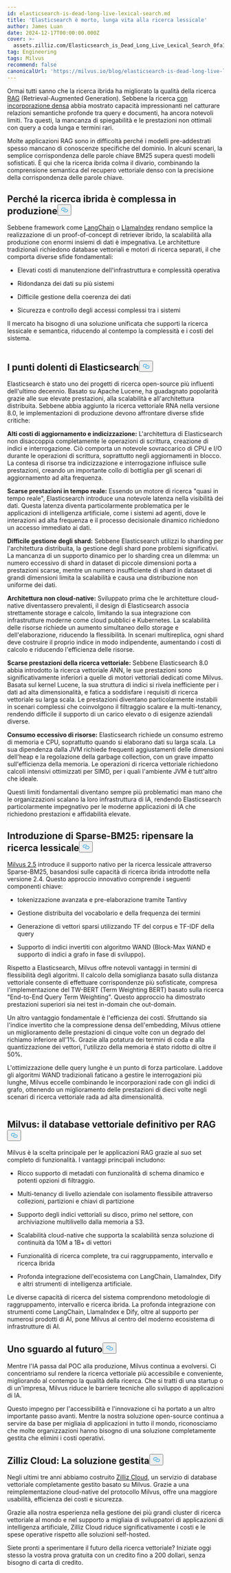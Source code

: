 ```yaml
---
id: elasticsearch-is-dead-long-live-lexical-search.md
title: 'Elasticsearch è morto, lunga vita alla ricerca lessicale'
author: James Luan
date: 2024-12-17T00:00:00.000Z
cover: >-
  assets.zilliz.com/Elasticsearch_is_Dead_Long_Live_Lexical_Search_0fa15cd6d7.png
tag: Engineering
tags: Milvus
recommend: false
canonicalUrl: 'https://milvus.io/blog/elasticsearch-is-dead-long-live-lexical-search.md'
---
```

<p>Ormai tutti sanno che la ricerca ibrida ha migliorato la qualità della ricerca <a href="https://zilliz.com/learn/Retrieval-Augmented-Generation">RAG</a> (Retrieval-Augmented Generation). Sebbene la ricerca <a href="https://zilliz.com/learn/sparse-and-dense-embeddings">con incorporazione densa</a> abbia mostrato capacità impressionanti nel catturare relazioni semantiche profonde tra query e documenti, ha ancora notevoli limiti. Tra questi, la mancanza di spiegabilità e le prestazioni non ottimali con query a coda lunga e termini rari.</p>
<p>Molte applicazioni RAG sono in difficoltà perché i modelli pre-addestrati spesso mancano di conoscenze specifiche del dominio. In alcuni scenari, la semplice corrispondenza delle parole chiave BM25 supera questi modelli sofisticati. È qui che la ricerca ibrida colma il divario, combinando la comprensione semantica del recupero vettoriale denso con la precisione della corrispondenza delle parole chiave.</p>
<h2 id="Why-Hybrid-Search-is-Complex-in-Production" class="common-anchor-header">Perché la ricerca ibrida è complessa in produzione<button data-href="#Why-Hybrid-Search-is-Complex-in-Production" class="anchor-icon" translate="no">
      <svg translate="no"
        aria-hidden="true"
        focusable="false"
        height="20"
        version="1.1"
        viewBox="0 0 16 16"
        width="16"
      >
        <path
          fill="#0092E4"
          fill-rule="evenodd"
          d="M4 9h1v1H4c-1.5 0-3-1.69-3-3.5S2.55 3 4 3h4c1.45 0 3 1.69 3 3.5 0 1.41-.91 2.72-2 3.25V8.59c.58-.45 1-1.27 1-2.09C10 5.22 8.98 4 8 4H4c-.98 0-2 1.22-2 2.5S3 9 4 9zm9-3h-1v1h1c1 0 2 1.22 2 2.5S13.98 12 13 12H9c-.98 0-2-1.22-2-2.5 0-.83.42-1.64 1-2.09V6.25c-1.09.53-2 1.84-2 3.25C6 11.31 7.55 13 9 13h4c1.45 0 3-1.69 3-3.5S14.5 6 13 6z"
        ></path>
      </svg>
    </button></h2><p>Sebbene framework come <a href="https://zilliz.com/learn/LangChain">LangChain</a> o <a href="https://zilliz.com/learn/getting-started-with-llamaindex">LlamaIndex</a> rendano semplice la realizzazione di un proof-of-concept di retriever ibrido, la scalabilità alla produzione con enormi insiemi di dati è impegnativa. Le architetture tradizionali richiedono database vettoriali e motori di ricerca separati, il che comporta diverse sfide fondamentali:</p>
<ul>
<li><p>Elevati costi di manutenzione dell'infrastruttura e complessità operativa</p></li>
<li><p>Ridondanza dei dati su più sistemi</p></li>
<li><p>Difficile gestione della coerenza dei dati</p></li>
<li><p>Sicurezza e controllo degli accessi complessi tra i sistemi</p></li>
</ul>
<p>Il mercato ha bisogno di una soluzione unificata che supporti la ricerca lessicale e semantica, riducendo al contempo la complessità e i costi del sistema.</p>
<p>
  <span class="img-wrapper">
    <img translate="no" src="https://assets.zilliz.com/elasticsearch_vs_milvus_5be6e2b69e.png" alt="" class="doc-image" id="" />
    <span></span>
  </span>
</p>
<h2 id="The-Pain-Points-of-Elasticsearch" class="common-anchor-header">I punti dolenti di Elasticsearch<button data-href="#The-Pain-Points-of-Elasticsearch" class="anchor-icon" translate="no">
      <svg translate="no"
        aria-hidden="true"
        focusable="false"
        height="20"
        version="1.1"
        viewBox="0 0 16 16"
        width="16"
      >
        <path
          fill="#0092E4"
          fill-rule="evenodd"
          d="M4 9h1v1H4c-1.5 0-3-1.69-3-3.5S2.55 3 4 3h4c1.45 0 3 1.69 3 3.5 0 1.41-.91 2.72-2 3.25V8.59c.58-.45 1-1.27 1-2.09C10 5.22 8.98 4 8 4H4c-.98 0-2 1.22-2 2.5S3 9 4 9zm9-3h-1v1h1c1 0 2 1.22 2 2.5S13.98 12 13 12H9c-.98 0-2-1.22-2-2.5 0-.83.42-1.64 1-2.09V6.25c-1.09.53-2 1.84-2 3.25C6 11.31 7.55 13 9 13h4c1.45 0 3-1.69 3-3.5S14.5 6 13 6z"
        ></path>
      </svg>
    </button></h2><p>Elasticsearch è stato uno dei progetti di ricerca open-source più influenti dell'ultimo decennio. Basato su Apache Lucene, ha guadagnato popolarità grazie alle sue elevate prestazioni, alla scalabilità e all'architettura distribuita. Sebbene abbia aggiunto la ricerca vettoriale RNA nella versione 8.0, le implementazioni di produzione devono affrontare diverse sfide critiche:</p>
<p><strong>Alti costi di aggiornamento e indicizzazione:</strong> L'architettura di Elasticsearch non disaccoppia completamente le operazioni di scrittura, creazione di indici e interrogazione. Ciò comporta un notevole sovraccarico di CPU e I/O durante le operazioni di scrittura, soprattutto negli aggiornamenti in blocco. La contesa di risorse tra indicizzazione e interrogazione influisce sulle prestazioni, creando un importante collo di bottiglia per gli scenari di aggiornamento ad alta frequenza.</p>
<p><strong>Scarse prestazioni in tempo reale:</strong> Essendo un motore di ricerca "quasi in tempo reale", Elasticsearch introduce una notevole latenza nella visibilità dei dati. Questa latenza diventa particolarmente problematica per le applicazioni di intelligenza artificiale, come i sistemi ad agenti, dove le interazioni ad alta frequenza e il processo decisionale dinamico richiedono un accesso immediato ai dati.</p>
<p><strong>Difficile gestione degli shard:</strong> Sebbene Elasticsearch utilizzi lo sharding per l'architettura distribuita, la gestione degli shard pone problemi significativi. La mancanza di un supporto dinamico per lo sharding crea un dilemma: un numero eccessivo di shard in dataset di piccole dimensioni porta a prestazioni scarse, mentre un numero insufficiente di shard in dataset di grandi dimensioni limita la scalabilità e causa una distribuzione non uniforme dei dati.</p>
<p><strong>Architettura non cloud-native:</strong> Sviluppato prima che le architetture cloud-native diventassero prevalenti, il design di Elasticsearch associa strettamente storage e calcolo, limitando la sua integrazione con infrastrutture moderne come cloud pubblici e Kubernetes. La scalabilità delle risorse richiede un aumento simultaneo dello storage e dell'elaborazione, riducendo la flessibilità. In scenari multireplica, ogni shard deve costruire il proprio indice in modo indipendente, aumentando i costi di calcolo e riducendo l'efficienza delle risorse.</p>
<p><strong>Scarse prestazioni della ricerca vettoriale:</strong> Sebbene Elasticsearch 8.0 abbia introdotto la ricerca vettoriale ANN, le sue prestazioni sono significativamente inferiori a quelle di motori vettoriali dedicati come Milvus. Basata sul kernel Lucene, la sua struttura di indici si rivela inefficiente per i dati ad alta dimensionalità, e fatica a soddisfare i requisiti di ricerca vettoriale su larga scala. Le prestazioni diventano particolarmente instabili in scenari complessi che coinvolgono il filtraggio scalare e la multi-tenancy, rendendo difficile il supporto di un carico elevato o di esigenze aziendali diverse.</p>
<p><strong>Consumo eccessivo di risorse:</strong> Elasticsearch richiede un consumo estremo di memoria e CPU, soprattutto quando si elaborano dati su larga scala. La sua dipendenza dalla JVM richiede frequenti aggiustamenti delle dimensioni dell'heap e la regolazione della garbage collection, con un grave impatto sull'efficienza della memoria. Le operazioni di ricerca vettoriale richiedono calcoli intensivi ottimizzati per SIMD, per i quali l'ambiente JVM è tutt'altro che ideale.</p>
<p>Questi limiti fondamentali diventano sempre più problematici man mano che le organizzazioni scalano la loro infrastruttura di IA, rendendo Elasticsearch particolarmente impegnativo per le moderne applicazioni di IA che richiedono prestazioni e affidabilità elevate.</p>
<h2 id="Introducing-Sparse-BM25-Reimagining-Lexical-Search" class="common-anchor-header">Introduzione di Sparse-BM25: ripensare la ricerca lessicale<button data-href="#Introducing-Sparse-BM25-Reimagining-Lexical-Search" class="anchor-icon" translate="no">
      <svg translate="no"
        aria-hidden="true"
        focusable="false"
        height="20"
        version="1.1"
        viewBox="0 0 16 16"
        width="16"
      >
        <path
          fill="#0092E4"
          fill-rule="evenodd"
          d="M4 9h1v1H4c-1.5 0-3-1.69-3-3.5S2.55 3 4 3h4c1.45 0 3 1.69 3 3.5 0 1.41-.91 2.72-2 3.25V8.59c.58-.45 1-1.27 1-2.09C10 5.22 8.98 4 8 4H4c-.98 0-2 1.22-2 2.5S3 9 4 9zm9-3h-1v1h1c1 0 2 1.22 2 2.5S13.98 12 13 12H9c-.98 0-2-1.22-2-2.5 0-.83.42-1.64 1-2.09V6.25c-1.09.53-2 1.84-2 3.25C6 11.31 7.55 13 9 13h4c1.45 0 3-1.69 3-3.5S14.5 6 13 6z"
        ></path>
      </svg>
    </button></h2><p><a href="https://milvus.io/blog/introduce-milvus-2-5-full-text-search-powerful-metadata-filtering-and-more.md">Milvus 2.5</a> introduce il supporto nativo per la ricerca lessicale attraverso Sparse-BM25, basandosi sulle capacità di ricerca ibrida introdotte nella versione 2.4. Questo approccio innovativo comprende i seguenti componenti chiave:</p>
<ul>
<li><p>tokenizzazione avanzata e pre-elaborazione tramite Tantivy</p></li>
<li><p>Gestione distribuita del vocabolario e della frequenza dei termini</p></li>
<li><p>Generazione di vettori sparsi utilizzando TF del corpus e TF-IDF della query</p></li>
<li><p>Supporto di indici invertiti con algoritmo WAND (Block-Max WAND e supporto di indici a grafo in fase di sviluppo).</p></li>
</ul>
<p>Rispetto a Elasticsearch, Milvus offre notevoli vantaggi in termini di flessibilità degli algoritmi. Il calcolo della somiglianza basato sulla distanza vettoriale consente di effettuare corrispondenze più sofisticate, compresa l'implementazione del TW-BERT (Term Weighting BERT) basato sulla ricerca "End-to-End Query Term Weighting". Questo approccio ha dimostrato prestazioni superiori sia nei test in-domain che out-domain.</p>
<p>Un altro vantaggio fondamentale è l'efficienza dei costi. Sfruttando sia l'indice invertito che la compressione densa dell'embedding, Milvus ottiene un miglioramento delle prestazioni di cinque volte con un degrado del richiamo inferiore all'1%. Grazie alla potatura dei termini di coda e alla quantizzazione dei vettori, l'utilizzo della memoria è stato ridotto di oltre il 50%.</p>
<p>L'ottimizzazione delle query lunghe è un punto di forza particolare. Laddove gli algoritmi WAND tradizionali faticano a gestire le interrogazioni più lunghe, Milvus eccelle combinando le incorporazioni rade con gli indici di grafo, ottenendo un miglioramento delle prestazioni di dieci volte negli scenari di ricerca vettoriale rada ad alta dimensionalità.</p>
<p>
  <span class="img-wrapper">
    <img translate="no" src="https://assets.zilliz.com/document_in_and_out_b84771bec4.png" alt="" class="doc-image" id="" />
    <span></span>
  </span>
</p>
<h2 id="Milvus-The-Ultimate-Vector-Database-for-RAG" class="common-anchor-header">Milvus: il database vettoriale definitivo per RAG<button data-href="#Milvus-The-Ultimate-Vector-Database-for-RAG" class="anchor-icon" translate="no">
      <svg translate="no"
        aria-hidden="true"
        focusable="false"
        height="20"
        version="1.1"
        viewBox="0 0 16 16"
        width="16"
      >
        <path
          fill="#0092E4"
          fill-rule="evenodd"
          d="M4 9h1v1H4c-1.5 0-3-1.69-3-3.5S2.55 3 4 3h4c1.45 0 3 1.69 3 3.5 0 1.41-.91 2.72-2 3.25V8.59c.58-.45 1-1.27 1-2.09C10 5.22 8.98 4 8 4H4c-.98 0-2 1.22-2 2.5S3 9 4 9zm9-3h-1v1h1c1 0 2 1.22 2 2.5S13.98 12 13 12H9c-.98 0-2-1.22-2-2.5 0-.83.42-1.64 1-2.09V6.25c-1.09.53-2 1.84-2 3.25C6 11.31 7.55 13 9 13h4c1.45 0 3-1.69 3-3.5S14.5 6 13 6z"
        ></path>
      </svg>
    </button></h2><p>Milvus è la scelta principale per le applicazioni RAG grazie al suo set completo di funzionalità. I vantaggi principali includono:</p>
<ul>
<li><p>Ricco supporto di metadati con funzionalità di schema dinamico e potenti opzioni di filtraggio.</p></li>
<li><p>Multi-tenancy di livello aziendale con isolamento flessibile attraverso collezioni, partizioni e chiavi di partizione</p></li>
<li><p>Supporto degli indici vettoriali su disco, primo nel settore, con archiviazione multilivello dalla memoria a S3.</p></li>
<li><p>Scalabilità cloud-native che supporta la scalabilità senza soluzione di continuità da 10M a 1B+ di vettori</p></li>
<li><p>Funzionalità di ricerca complete, tra cui raggruppamento, intervallo e ricerca ibrida</p></li>
<li><p>Profonda integrazione dell'ecosistema con LangChain, LlamaIndex, Dify e altri strumenti di intelligenza artificiale.</p></li>
</ul>
<p>Le diverse capacità di ricerca del sistema comprendono metodologie di raggruppamento, intervallo e ricerca ibrida. La profonda integrazione con strumenti come LangChain, LlamaIndex e Dify, oltre al supporto per numerosi prodotti di AI, pone Milvus al centro del moderno ecosistema di infrastrutture di AI.</p>
<h2 id="Looking-Forward" class="common-anchor-header">Uno sguardo al futuro<button data-href="#Looking-Forward" class="anchor-icon" translate="no">
      <svg translate="no"
        aria-hidden="true"
        focusable="false"
        height="20"
        version="1.1"
        viewBox="0 0 16 16"
        width="16"
      >
        <path
          fill="#0092E4"
          fill-rule="evenodd"
          d="M4 9h1v1H4c-1.5 0-3-1.69-3-3.5S2.55 3 4 3h4c1.45 0 3 1.69 3 3.5 0 1.41-.91 2.72-2 3.25V8.59c.58-.45 1-1.27 1-2.09C10 5.22 8.98 4 8 4H4c-.98 0-2 1.22-2 2.5S3 9 4 9zm9-3h-1v1h1c1 0 2 1.22 2 2.5S13.98 12 13 12H9c-.98 0-2-1.22-2-2.5 0-.83.42-1.64 1-2.09V6.25c-1.09.53-2 1.84-2 3.25C6 11.31 7.55 13 9 13h4c1.45 0 3-1.69 3-3.5S14.5 6 13 6z"
        ></path>
      </svg>
    </button></h2><p>Mentre l'IA passa dal POC alla produzione, Milvus continua a evolversi. Ci concentriamo sul rendere la ricerca vettoriale più accessibile e conveniente, migliorando al contempo la qualità della ricerca. Che si tratti di una startup o di un'impresa, Milvus riduce le barriere tecniche allo sviluppo di applicazioni di IA.</p>
<p>Questo impegno per l'accessibilità e l'innovazione ci ha portato a un altro importante passo avanti. Mentre la nostra soluzione open-source continua a servire da base per migliaia di applicazioni in tutto il mondo, riconosciamo che molte organizzazioni hanno bisogno di una soluzione completamente gestita che elimini i costi operativi.</p>
<h2 id="Zilliz-Cloud-The-Managed-Solution" class="common-anchor-header">Zilliz Cloud: La soluzione gestita<button data-href="#Zilliz-Cloud-The-Managed-Solution" class="anchor-icon" translate="no">
      <svg translate="no"
        aria-hidden="true"
        focusable="false"
        height="20"
        version="1.1"
        viewBox="0 0 16 16"
        width="16"
      >
        <path
          fill="#0092E4"
          fill-rule="evenodd"
          d="M4 9h1v1H4c-1.5 0-3-1.69-3-3.5S2.55 3 4 3h4c1.45 0 3 1.69 3 3.5 0 1.41-.91 2.72-2 3.25V8.59c.58-.45 1-1.27 1-2.09C10 5.22 8.98 4 8 4H4c-.98 0-2 1.22-2 2.5S3 9 4 9zm9-3h-1v1h1c1 0 2 1.22 2 2.5S13.98 12 13 12H9c-.98 0-2-1.22-2-2.5 0-.83.42-1.64 1-2.09V6.25c-1.09.53-2 1.84-2 3.25C6 11.31 7.55 13 9 13h4c1.45 0 3-1.69 3-3.5S14.5 6 13 6z"
        ></path>
      </svg>
    </button></h2><p>Negli ultimi tre anni abbiamo costruito <a href="https://zilliz.com/cloud">Zilliz Cloud</a>, un servizio di database vettoriale completamente gestito basato su Milvus. Grazie a una reimplementazione cloud-native del protocollo Milvus, offre una maggiore usabilità, efficienza dei costi e sicurezza.</p>
<p>Grazie alla nostra esperienza nella gestione dei più grandi cluster di ricerca vettoriale al mondo e nel supporto a migliaia di sviluppatori di applicazioni di intelligenza artificiale, Zilliz Cloud riduce significativamente i costi e le spese operative rispetto alle soluzioni self-hosted.</p>
<p>Siete pronti a sperimentare il futuro della ricerca vettoriale? Iniziate oggi stesso la vostra prova gratuita con un credito fino a 200 dollari, senza bisogno di carta di credito.</p>
